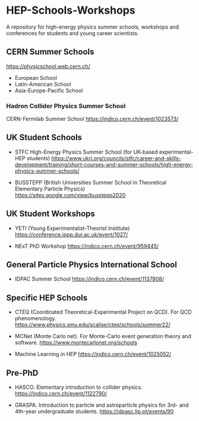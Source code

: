 # HEP-Schools-Workshops
A repository for high-energy physics summer schools, workshops and conferences for students and young career scientists. 

## CERN Summer Schools
https://physicschool.web.cern.ch/
* European School
* Latin-American School
* Asia-Europe-Pacific School

### Hadron Collider Physics Summer School
CERN-Fermilab Summer School
https://indico.cern.ch/event/1023573/


## UK Student Schools
* STFC High-Energy Physics Summer School
(for UK-based experimental-HEP students)
https://www.ukri.org/councils/stfc/career-and-skills-development/training/short-courses-and-summer-schools/high-energy-physics-summer-schools/

* BUSSTEPP (British Universities Summer School in Theoretical Elementary Particle Physics)
https://sites.google.com/view/busstepp2020

## UK Student Workshops
* YETI (Young Experimentalist-Theorist Institute)
https://conference.ippp.dur.ac.uk/event/1027/

* NExT PhD Workshop
https://indico.cern.ch/event/959445/



## General Particle Physics International School
* IDPAC Summer School
https://indico.cern.ch/event/1137808/




## Specific HEP Schools
* CTEQ (Coordinated Theoretical-Experimental Project on QCD). For QCD phenomenology.
https://www.physics.smu.edu/scalise/cteq/schools/summer22/

* MCNet (Monte Carlo net). For Monte-Carlo event generation theory and software.
https://www.montecarlonet.org/schools

* Machine Learning in HEP
https://indico.cern.ch/event/1025052/

## Pre-PhD
* HASCO. Elementary introduction to collider physics.
https://indico.cern.ch/event/1122790/

* GRASPA. Introduction to particle and astroparticle physics for 3rd- and 4th-year undergraduate students.
https://idpasc.lip.pt/events/90


